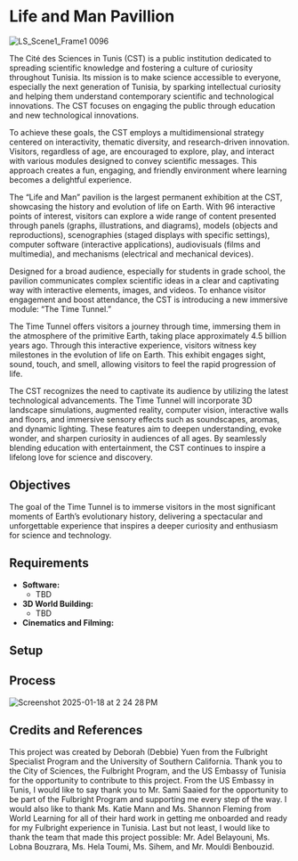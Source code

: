 # Life and Man Pavillion
![LS_Scene1_Frame1 0096](https://github.com/user-attachments/assets/c8d2e4f3-e99b-4d60-a208-81c57a846da2)



The Cité des Sciences in Tunis (CST) is a public institution dedicated to spreading scientific knowledge and fostering a culture of curiosity throughout Tunisia. Its mission is to make science accessible to everyone, especially the next generation of Tunisia, by sparking intellectual curiosity and helping them understand contemporary scientific and technological innovations. The CST focuses on engaging the public through education and new technological innovations. 

To achieve these goals, the CST employs a multidimensional strategy centered on interactivity, thematic diversity, and research-driven innovation. Visitors, regardless of age, are encouraged to explore, play, and interact with various modules designed to convey scientific messages. This approach creates a fun, engaging, and friendly environment where learning becomes a delightful experience.

The “Life and Man” pavilion is the largest permanent exhibition at the CST, showcasing the history and evolution of life on Earth. With 96 interactive points of interest, visitors can explore a wide range of content presented through panels (graphs, illustrations, and diagrams), models (objects and reproductions), scenographies (staged displays with specific settings), computer software (interactive applications), audiovisuals (films and multimedia), and mechanisms (electrical and mechanical devices).

Designed for a broad audience, especially for students in grade school, the pavilion communicates complex scientific ideas in a clear and captivating way with interactive elements, images, and videos. To enhance visitor engagement and boost attendance, the CST is introducing a new immersive module: “The Time Tunnel.”

The Time Tunnel offers visitors a journey through time, immersing them in the atmosphere of the primitive Earth, taking place approximately 4.5 billion years ago. Through this interactive experience, visitors witness key milestones in the evolution of life on Earth. This exhibit engages sight, sound, touch, and smell, allowing visitors to feel the rapid progression of life.

The CST recognizes the need to captivate its audience by utilizing the latest technological advancements. The Time Tunnel will incorporate 3D landscape simulations, augmented reality, computer vision, interactive walls and floors, and immersive sensory effects such as soundscapes, aromas, and dynamic lighting. These features aim to deepen understanding, evoke wonder, and sharpen curiosity in audiences of all ages. By seamlessly blending education with entertainment, the CST continues to inspire a lifelong love for science and discovery.

## Objectives
The goal of the Time Tunnel is to immerse visitors in the most significant moments of Earth’s evolutionary history, delivering a spectacular and unforgettable experience that inspires a deeper curiosity and enthusiasm for science and technology.

## Requirements
* **Software:**
  * TBD
* **3D World Building:**
  * TBD
* **Cinematics and Filming:**

## Setup

## Process
![Screenshot 2025-01-18 at 2 24 28 PM](https://github.com/user-attachments/assets/7aaef3ac-bd45-40dc-ab52-41d07493557a)

## Credits and References
This project was created by Deborah (Debbie) Yuen from the Fulbright Specialist Program and the University of Southern California. Thank you to the City of Sciences, the Fulbright Program, and the US Embassy of Tunisia for the opportunity to contribute to this project. From the US Embassy in Tunis, I would like to say thank you to Mr. Sami Saaied for the opportunity to be part of the Fulbright Program and supporting me every step of the way. I would also like to thank Ms. Katie Mann and Ms. Shannon Fleming from World Learning for all of their hard work in getting me onboarded and ready for my Fulbright experience in Tunisia. Last but not least, I would like to thank the team that made this project possible: Mr. Adel Belayouni, Ms. Lobna Bouzrara, Ms. Hela Toumi, Ms. Sihem, and Mr. Mouldi Benbouzid. 
